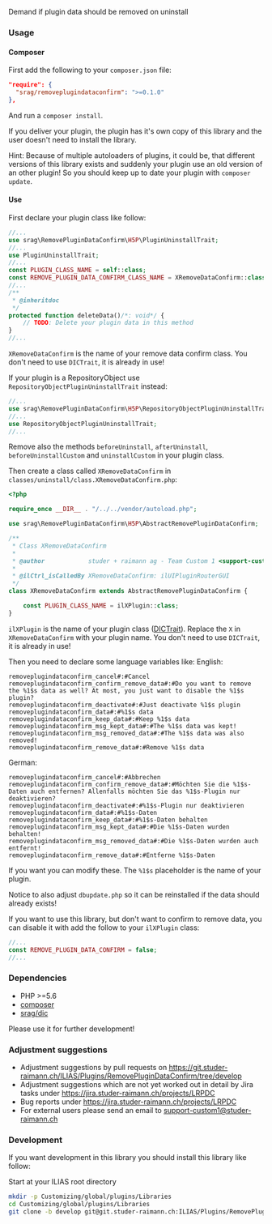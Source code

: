 Demand if plugin data should be removed on uninstall

### Usage

#### Composer
First add the following to your `composer.json` file:
```json
"require": {
  "srag/removeplugindataconfirm": ">=0.1.0"
},
```

And run a `composer install`.

If you deliver your plugin, the plugin has it's own copy of this library and the user doesn't need to install the library.

Hint: Because of multiple autoloaders of plugins, it could be, that different versions of this library exists and suddenly your plugin use an old version of an other plugin! So you should keep up to date your plugin with `composer update`.

#### Use
First declare your plugin class like follow:
```php
//...
use srag\RemovePluginDataConfirm\H5P\PluginUninstallTrait;
//...
use PluginUninstallTrait;
//...
const PLUGIN_CLASS_NAME = self::class;
const REMOVE_PLUGIN_DATA_CONFIRM_CLASS_NAME = XRemoveDataConfirm::class;
//...
/**
 * @inheritdoc
 */
protected function deleteData()/*: void*/ {
    // TODO: Delete your plugin data in this method
}
//...
```
`XRemoveDataConfirm` is the name of your remove data confirm class.
You don't need to use `DICTrait`, it is already in use!

If your plugin is a RepositoryObject use `RepositoryObjectPluginUninstallTrait` instead:
```php
//...
use srag\RemovePluginDataConfirm\H5P\RepositoryObjectPluginUninstallTrait;
//...
use RepositoryObjectPluginUninstallTrait;
//...
```

Remove also the methods `beforeUninstall`, `afterUninstall`, `beforeUninstallCustom` and `uninstallCustom` in your plugin class.

Then create a class called `XRemoveDataConfirm` in `classes/uninstall/class.XRemoveDataConfirm.php`:
```php
<?php

require_once __DIR__ . "/../../vendor/autoload.php";

use srag\RemovePluginDataConfirm\H5P\AbstractRemovePluginDataConfirm;

/**
 * Class XRemoveDataConfirm
 *
 * @author            studer + raimann ag - Team Custom 1 <support-custom1@studer-raimann.ch>
 *
 * @ilCtrl_isCalledBy XRemoveDataConfirm: ilUIPluginRouterGUI
 */
class XRemoveDataConfirm extends AbstractRemovePluginDataConfirm {

    const PLUGIN_CLASS_NAME = ilXPlugin::class;
}

```
`ilXPlugin` is the name of your plugin class ([DICTrait](https://github.com/studer-raimann/DIC)).
Replace the `X` in `XRemoveDataConfirm` with your plugin name.
You don't need to use `DICTrait`, it is already in use!

Then you need to declare some language variables like:
English:
```
removeplugindataconfirm_cancel#:#Cancel
removeplugindataconfirm_confirm_remove_data#:#Do you want to remove the %1$s data as well? At most, you just want to disable the %1$s plugin?
removeplugindataconfirm_deactivate#:#Just deactivate %1$s plugin
removeplugindataconfirm_data#:#%1$s data
removeplugindataconfirm_keep_data#:#Keep %1$s data
removeplugindataconfirm_msg_kept_data#:#The %1$s data was kept!
removeplugindataconfirm_msg_removed_data#:#The %1$s data was also removed!
removeplugindataconfirm_remove_data#:#Remove %1$s data
```
German:
```
removeplugindataconfirm_cancel#:#Abbrechen
removeplugindataconfirm_confirm_remove_data#:#Möchten Sie die %1$s-Daten auch entfernen? Allenfalls möchten Sie das %1$s-Plugin nur deaktivieren?
removeplugindataconfirm_deactivate#:#%1$s-Plugin nur deaktivieren
removeplugindataconfirm_data#:#%1$s-Daten
removeplugindataconfirm_keep_data#:#%1$s-Daten behalten
removeplugindataconfirm_msg_kept_data#:#Die %1$s-Daten wurden behalten!
removeplugindataconfirm_msg_removed_data#:#Die %1$s-Daten wurden auch entfernt!
removeplugindataconfirm_remove_data#:#Entferne %1$s-Daten
```
If you want you can modify these. The `%1$s` placeholder is the name of your plugin.

Notice to also adjust `dbupdate.php` so it can be reinstalled if the data should already exists!

If you want to use this library, but don't want to confirm to remove data, you can disable it with add the follow to your `ilXPlugin` class:
```php
//...
const REMOVE_PLUGIN_DATA_CONFIRM = false;
//...
```
### Dependencies
* PHP >=5.6
* [composer](https://getcomposer.org)
* [srag/dic](https://packagist.org/packages/srag/dic)

Please use it for further development!

### Adjustment suggestions
* Adjustment suggestions by pull requests on https://git.studer-raimann.ch/ILIAS/Plugins/RemovePluginDataConfirm/tree/develop
* Adjustment suggestions which are not yet worked out in detail by Jira tasks under https://jira.studer-raimann.ch/projects/LRPDC
* Bug reports under https://jira.studer-raimann.ch/projects/LRPDC
* For external users please send an email to support-custom1@studer-raimann.ch

### Development
If you want development in this library you should install this library like follow:

Start at your ILIAS root directory
```bash
mkdir -p Customizing/global/plugins/Libraries
cd Customizing/global/plugins/Libraries
git clone -b develop git@git.studer-raimann.ch:ILIAS/Plugins/RemovePluginDataConfirm.git RemovePluginDataConfirm
```
